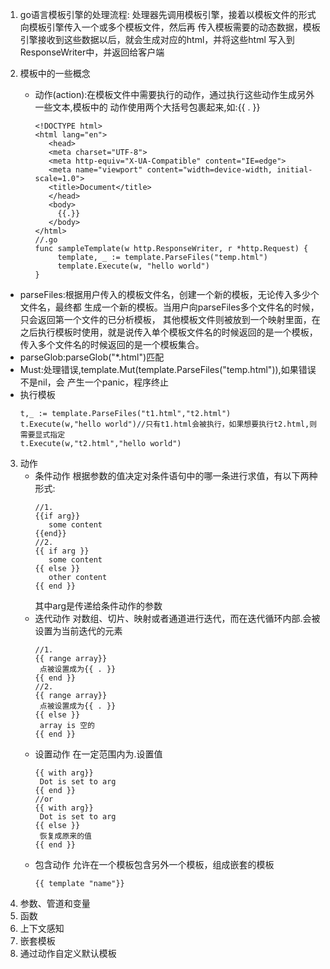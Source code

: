 1. go语言模板引擎的处理流程:
   处理器先调用模板引擎，接着以模板文件的形式向模板引擎传入一个或多个模板文件，然后再
   传入模板需要的动态数据，模板引擎接收到这些数据以后，就会生成对应的html，并将这些html
   写入到ResponseWriter中，并返回给客户端

2. 模板中的一些概念
   + 动作(action):在模板文件中需要执行的动作，通过执行这些动作生成另外一些文本,模板中的
     动作使用两个大括号包裹起来,如:{{ . }}
     ```
     <!DOCTYPE html>
     <html lang="en">
        <head>
        <meta charset="UTF-8">
        <meta http-equiv="X-UA-Compatible" content="IE=edge">
        <meta name="viewport" content="width=device-width, initial-scale=1.0">
        <title>Document</title>
        </head>
        <body>
          {{.}}
        </body>
     </html>
     //.go
     func sampleTemplate(w http.ResponseWriter, r *http.Request) {
	      template, _ := template.ParseFiles("temp.html")
	      template.Execute(w, "hello world")
     }
     ```
  + parseFiles:根据用户传入的模板文件名，创建一个新的模板，无论传入多少个文件名，最终都
    生成一个新的模板。当用户向parseFiles多个文件名的时候，只会返回第一个文件的已分析模板，
    其他模板文件则被放到一个映射里面，在之后执行模板时使用，就是说传入单个模板文件名的时候返回的是一个模板，传入多个文件名的时候返回的是一个模板集合。
  + parseGlob:parseGlob("*.html")匹配
  + Must:处理错误,template.Mut(template.ParseFiles("temp.html")),如果错误不是nil，会
    产生一个panic，程序终止 
  + 执行模板
    ```
    t,_ := template.ParseFiles("t1.html","t2.html")
    t.Execute(w,"hello world")//只有t1.html会被执行，如果想要执行t2.html,则需要显式指定
    t.Execute(w,"t2.html","hello world")
    ```
3. 动作
   + 条件动作
     根据参数的值决定对条件语句中的哪一条进行求值，有以下两种形式:
     ```
     //1.
     {{if arg}}
        some content
     {{end}}
     //2.
     {{ if arg }}
        some content
     {{ else }}
        other content
     {{ end }}
     ```
     其中arg是传递给条件动作的参数
   + 迭代动作
     对数组、切片、映射或者通道进行迭代，而在迭代循环内部.会被设置为当前迭代的元素
     ```
     //1.
     {{ range array}}
      点被设置成为{{ . }}
     {{ end }}
     //2.
     {{ range array}}
      点被设置成为{{ . }}
     {{ else }}
      array is 空的
     {{ end }}
     ```
   + 设置动作
     在一定范围内为.设置值
     ```
     {{ with arg}}
      Dot is set to arg
     {{ end }}
     //or
     {{ with arg}}
      Dot is set to arg
     {{ else }}
      恢复成原来的值
     {{ end }}
     ``` 
   + 包含动作
     允许在一个模板包含另外一个模板，组成嵌套的模板
     ```
     {{ template "name"}}
     ```
4. 参数、管道和变量
5. 函数
6. 上下文感知
7. 嵌套模板
8. 通过动作自定义默认模板